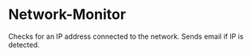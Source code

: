 # Network-Monitor
Checks for an IP address connected to the network.
Sends email if IP is detected.
